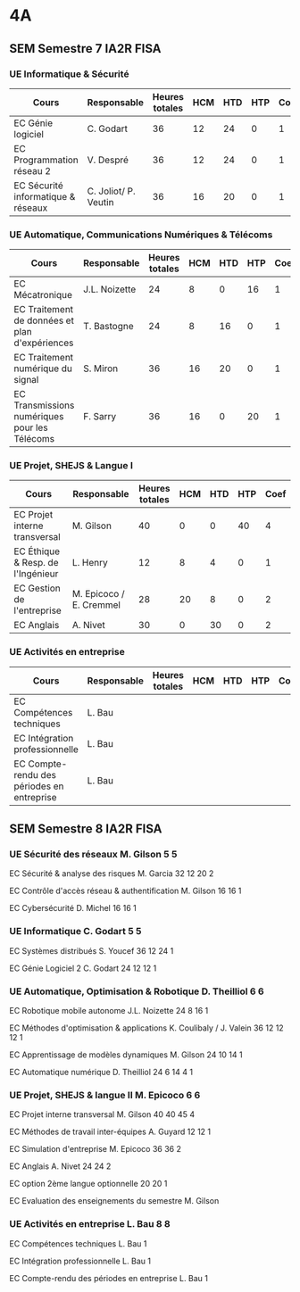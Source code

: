 # 4A

## SEM Semestre 7 IA2R FISA

### UE Informatique & Sécurité
| Cours | Responsable | Heures totales | HCM | HTD | HTP | Coef |
|-------|-------------|----------------|-----|-----|-----|------|
|EC Génie logiciel | C. Godart | 36 | 12 | 24 | 0 | 1|
|EC Programmation réseau 2 | V. Despré | 36 | 12 | 24 | 0 | 1|
|EC Sécurité informatique & réseaux | C. Joliot/ P. Veutin |36 | 16 | 20 | 0 | 1 |

### UE Automatique, Communications Numériques & Télécoms
| Cours | Responsable | Heures totales | HCM | HTD | HTP | Coef |
|-------|-------------|----------------|-----|-----|-----|------|
|EC Mécatronique | J.L. Noizette | 24 | 8 | 0 | 16 | 1 |
|EC Traitement de données et plan d'expériences | T. Bastogne | 24 | 8 | 16 | 0 | 1 |
|EC Traitement numérique du signal| S. Miron | 36| 16 | 20|0 | 1|
|EC Transmissions numériques pour les Télécoms| F. Sarry |36| 16| 0|20| 1|

### UE Projet, SHEJS & Langue I
| Cours | Responsable | Heures totales | HCM | HTD | HTP | Coef |
|-------|-------------|----------------|-----|-----|-----|------|
|EC Projet interne transversal| M. Gilson| 40|0|0| 40| 4|
|EC Éthique & Resp. de l'Ingénieur| L. Henry |12| 8| 4|0| 1|
|EC Gestion de l'entreprise |M. Epicoco / E. Cremmel| 28| 20| 8|0| 2|
|EC Anglais| A. Nivet |30 |0|30|0| 2|

### UE Activités en entreprise

| Cours                                      | Responsable | Heures totales | HCM  | HTD  | HTP  | Coef |
| ------------------------------------------ | ----------- | -------------- | ---- | ---- | ---- | ---- |
| EC Compétences techniques                  | L. Bau      |                |      |      |      |      |
| EC Intégration professionnelle             | L. Bau      |                |      |      |      |      |
| EC Compte-rendu des périodes en entreprise | L. Bau      |                |      |      |      |      |



## SEM Semestre 8 IA2R FISA

### UE Sécurité des réseaux M. Gilson 5 5

EC Sécurité & analyse des risques M. Garcia 32 12 20 2

EC Contrôle d'accès réseau & authentification M. Gilson 16 16 1

EC Cybersécurité D. Michel 16 16 1

### UE Informatique C. Godart 5 5

EC Systèmes distribués S. Youcef 36 12 24 1

EC Génie Logiciel 2 C. Godart 24 12 12 1

### UE Automatique, Optimisation & Robotique D. Theilliol 6 6

EC Robotique mobile autonome J.L. Noizette 24 8 16 1

EC Méthodes d'optimisation & applications K. Coulibaly / J. Valein 36 12 12 12 1

EC Apprentissage de modèles dynamiques M. Gilson 24 10 14 1

EC Automatique numérique D. Theilliol 24 6 14 4 1

### UE Projet, SHEJS & langue II M. Epicoco 6 6

EC Projet interne transversal M. Gilson 40 40 45 4

EC Méthodes de travail inter-équipes A. Guyard 12 12 1

EC Simulation d'entreprise M. Epicoco 36 36 2

EC Anglais A. Nivet 24 24 2

EC option 2ème langue optionnelle 20 20 1

EC Evaluation des enseignements du semestre M. Gilson

### UE Activités en entreprise L. Bau 8 8

EC Compétences techniques L. Bau 1

EC Intégration professionnelle L. Bau 1

EC Compte-rendu des périodes en entreprise L. Bau 1
